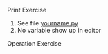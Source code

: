 Print Exercise
1) See file [yourname.py](https://pages.github.com/)
2) No variable show up in editor

Operation Exercise
